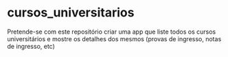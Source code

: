 # cursos_universitarios
Pretende-se com este repositório criar uma app que liste todos os cursos universitários e mostre os detalhes dos mesmos (provas de ingresso, notas de ingresso, etc)
